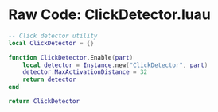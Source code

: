 # Raw Code: ClickDetector.luau

```lua
-- Click detector utility
local ClickDetector = {}

function ClickDetector.Enable(part)
	local detector = Instance.new("ClickDetector", part)
	detector.MaxActivationDistance = 32
	return detector
end

return ClickDetector
```
